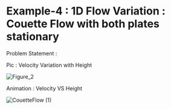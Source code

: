 # Example-4 : 1D Flow Variation : Couette Flow with both plates stationary

Problem Statement :


Pic : Velocity Variation with Height

![Figure_2](https://user-images.githubusercontent.com/68963724/123502799-a64fed00-d66c-11eb-9898-d3cd2e009501.png)


Animation : Velocity VS Height

![CouetteFlow (1)](https://user-images.githubusercontent.com/68963724/123502743-43f6ec80-d66c-11eb-8f29-077bc2a06bdd.gif)
